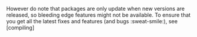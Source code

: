 However do note that packages are only update when new versions are released, so bleeding edge features might not be available. To ensure that you get all the latest fixes and features (and bugs :sweat-smile:), see [compiling]